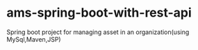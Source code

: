 # ams-spring-boot-with-rest-api
Spring boot project for managing asset in an organization(using MySql,Maven,JSP) 
